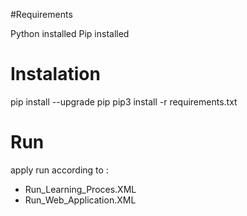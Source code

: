 #Requirements 

Python installed
Pip installed

# Instalation 

pip install --upgrade pip
pip3 install -r requirements.txt

# Run
apply run according to :

- Run_Learning_Proces.XML
- Run_Web_Application.XML
